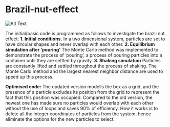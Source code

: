 # Brazil-nut-effect
![Alt Text](https://github.com/JialunSimonLiu/Brazil-nut-effect/blob/main/Picture.png)

The initial/basic code is programmed as follows to investigate the brazil nut effect:
**1. Initial conditions.** In a two dimensional system, particles are set to have circular shapes and never overlap with each other.
**2. Equilibrium simulation after ‘pouring’** The Monte Carlo method was implemented to demonstrate the process of ‘pouring’, a
process of pouring particles into a container until they are settled by gravity.
**3. Shaking simulation** Particles are constantly lifted and settled throughout the process of shaking. The Monte Carlo method and the largest nearest neighbor distance are used to speed up this process.

**Optimised code:** The updated version modells the box as a grid, and the presence of a particle excludes its position from the grid to represent the fact that this position was occupied. Compared to the old version, the newest one has made sure no particles would overlap with each other without the use of loops and saves 90% of efficiency. How it works is to delete all the integer coordinates of particles from the system, hence eliminate the options for the new particles to select.

